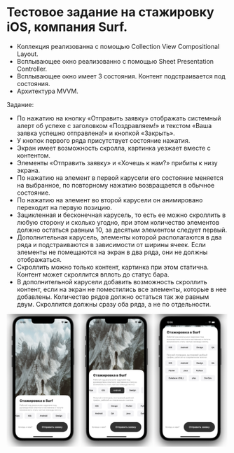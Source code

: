# Тестовое задание на стажировку iOS, компания Surf.

- Коллекция реализованна с помощью Collection View Compositional Layout.
- Всплывающее окно реализованно с помощью Sheet Presentation Controller.
- Всплывающее окно имеет 3 состояния. Контент подстраивается под состояния.
- Архитектура MVVM.


Задание:
- По нажатию на кнопку «Отправить заявку» отображать системный алерт об успехе с заголовком «Поздравляем!» и текстом «Ваша заявка успешно отправлена!» и кнопкой «Закрыть».
- У кнопок первого ряда присутствует состояние нажатия.
- Экран имеет возможность скролла, картинка уезжает вместе с контентом.
- Элементы «Отправить заявку» и «Хочешь к нам?» прибиты к низу экрана.
- По нажатию на элемент в первой карусели его состояние меняется на выбранное, по повторному нажатию возвращается в обычное состояние.
- По нажатию на элемент во второй карусели он анимировано переходит на первую позицию.
- Зацикленная и бесконечная карусель, то есть ее можно скроллить в любую сторону и сколько угодно, при этом количество элементов должно остаться равным 10, за десятым элементом следует первый.
- Дополнительная карусель, элементы которой располагаются в два ряда и подстраиваются в зависимости от ширины ячеек. Если элементы не помещаются на экран в два ряда, они не должны отображаться.
- Скроллить можно только контент, картинка при этом статична. Контент может скроллится вплоть до статус бара.
- В дополнительной карусели добавить возможность скроллить контент, если на экран не поместились все элементы, которые в нее добавлены. Количество рядов должно остаться так же равным двум. Скроллится должны сразу оба ряда, а не по отдельности.
    


<p align="center">
<img src="https://github.com/iamalexmih/TestTaskSurfIosDevelopers/blob/main/media%20resource/screenshots%20main%20screen%20App.png" 
alt="screenshots main Screen App" width="600" />
</p>

